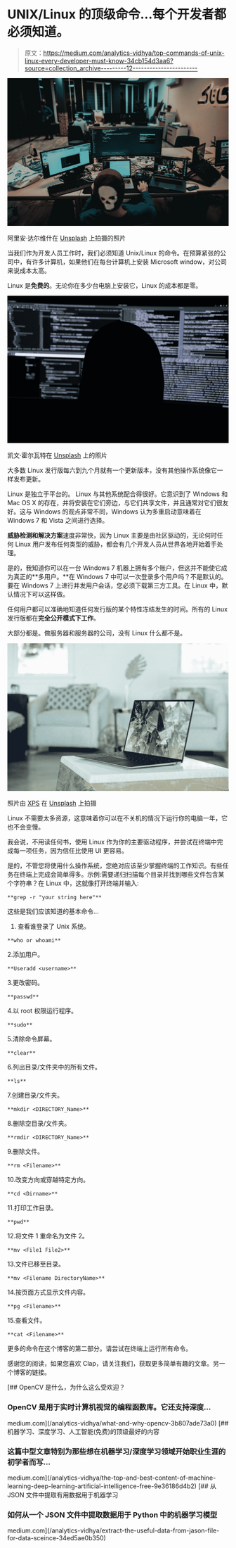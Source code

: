 # UNIX/Linux 的顶级命令…每个开发者都必须知道。

> 原文：<https://medium.com/analytics-vidhya/top-commands-of-unix-linux-every-developer-must-know-34cb154d3aa6?source=collection_archive---------12----------------------->

![](img/6d5b8815b46d18e7a392cc8ae61b62d9.png)

阿里安·达尔维什在 [Unsplash](https://unsplash.com?utm_source=medium&utm_medium=referral) 上拍摄的照片

当我们作为开发人员工作时，我们必须知道 Unix/Linux 的命令。在预算紧张的公司中，有许多计算机，如果他们在每台计算机上安装 Microsoft window，对公司来说成本太高。

Linux 是**免费的**。无论你在多少台电脑上安装它，Linux 的成本都是零。

![](img/f45debc2c0aaeddcda2029f9649037ab.png)

凯文·霍尔瓦特在 [Unsplash](https://unsplash.com?utm_source=medium&utm_medium=referral) 上的照片

大多数 Linux 发行版每六到九个月就有一个更新版本，没有其他操作系统像它一样发布更新。

Linux 是独立于平台的。 Linux 与其他系统配合得很好。它意识到了 Windows 和 Mac OS X 的存在，并将安装在它们旁边，与它们共享文件，并且通常对它们很友好。这与 Windows 的观点非常不同，Windows 认为多重启动意味着在 Windows 7 和 Vista 之间进行选择。

**威胁检测和解决方案**速度非常快，因为 Linux 主要是由社区驱动的，无论何时任何 Linux 用户发布任何类型的威胁，都会有几个开发人员从世界各地开始着手处理。

是的，我知道你可以在一台 Windows 7 机器上拥有多个账户，但这并不能使它成为真正的**多用户。**在 Windows 7 中可以一次登录多个用户吗？不是默认的。要在 Windows 7 上进行并发用户会话，您必须下载第三方工具。在 Linux 中，默认情况下可以这样做。

任何用户都可以准确地知道任何发行版的某个特性冻结发生的时间。所有的 Linux 发行版都在**完全公开模式下工作**。

大部分都是。做服务器和服务器的公司，没有 Linux 什么都不是。

![](img/2026e7f246d61803ad4c402b1484d229.png)

照片由 [XPS](https://unsplash.com/@xps?utm_source=medium&utm_medium=referral) 在 [Unsplash](https://unsplash.com?utm_source=medium&utm_medium=referral) 上拍摄

Linux 不需要太多资源，这意味着你可以在不关机的情况下运行你的电脑一年，它也不会变慢。

我会说，不用读任何书，使用 Linux 作为你的主要驱动程序，并尝试在终端中完成每一项任务，因为信任比使用 UI 更容易。

是的，不管您将使用什么操作系统，您绝对应该至少掌握终端的工作知识。有些任务在终端上完成会简单得多。示例:需要递归扫描每个目录并找到哪些文件包含某个字符串？在 Linux 中，这就像打开终端并输入:

```
**grep -r "your string here"**
```

这些是我们应该知道的基本命令…

1.  查看谁登录了 Unix 系统。

```
**who or whoami**
```

2.添加用户。

```
**Useradd <username>**
```

3.更改密码。

```
**passwd**
```

4.以 root 权限运行程序。

```
**sudo**
```

5.清除命令屏幕。

```
**clear**
```

6.列出目录/文件夹中的所有文件。

```
**ls**
```

7.创建目录/文件夹。

```
**mkdir <DIRECTORY_Name>**
```

8.删除空目录/文件夹。

```
**rmdir <DIRECTORY_Name>**
```

9.删除文件。

```
**rm <Filename>**
```

10.改变方向或穿越特定方向。

```
**cd <Dirname>**
```

11.打印工作目录。

```
**pwd**
```

12.将文件 1 重命名为文件 2。

```
**mv <File1 File2>**
```

13.文件已移至目录。

```
**mv <Filename DirectoryName>**
```

14.按页面方式显示文件内容。

```
**pg <Filename>**
```

15.查看文件。

```
**cat <Filename>**
```

更多的命令在这个博客的第二部分。请尝试在终端上运行所有命令。

感谢您的阅读，如果您喜欢 Clap，请关注我们，获取更多简单有趣的文章。另一个博客的链接。

[](/analytics-vidhya/what-and-why-opencv-3b807ade73a0) [## OpenCV 是什么，为什么这么受欢迎？

### OpenCV 是用于实时计算机视觉的编程函数库。它还支持深度…

medium.com](/analytics-vidhya/what-and-why-opencv-3b807ade73a0) [](/analytics-vidhya/the-top-and-best-content-of-machine-learning-deep-learning-artificial-intelligence-free-9e36186d4b2) [## 机器学习、深度学习、人工智能(免费)的顶级最好的内容

### 这篇中型文章特别为那些想在机器学习/深度学习领域开始职业生涯的初学者而写…

medium.com](/analytics-vidhya/the-top-and-best-content-of-machine-learning-deep-learning-artificial-intelligence-free-9e36186d4b2) [](/analytics-vidhya/extract-the-useful-data-from-jason-file-for-data-sceince-34ed5ae0b350) [## 从 JSON 文件中提取有用数据用于机器学习

### 如何从一个 JSON 文件中提取数据用于 Python 中的机器学习模型

medium.com](/analytics-vidhya/extract-the-useful-data-from-jason-file-for-data-sceince-34ed5ae0b350)